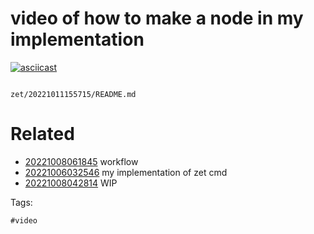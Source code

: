 # video of how to make a node in my implementation

[![asciicast](https://asciinema.org/a/527384.svg)](https://asciinema.org/a/527384)

```
```

` zet/20221011155715/README.md `

# Related

- [20221008061845](/zet/20221008061845/README.md) workflow
- [20221006032546](/zet/20221006032546/README.md) my implementation of zet cmd
- [20221008042814](/zet/20221008042814/README.md) WIP

Tags:

    #video
